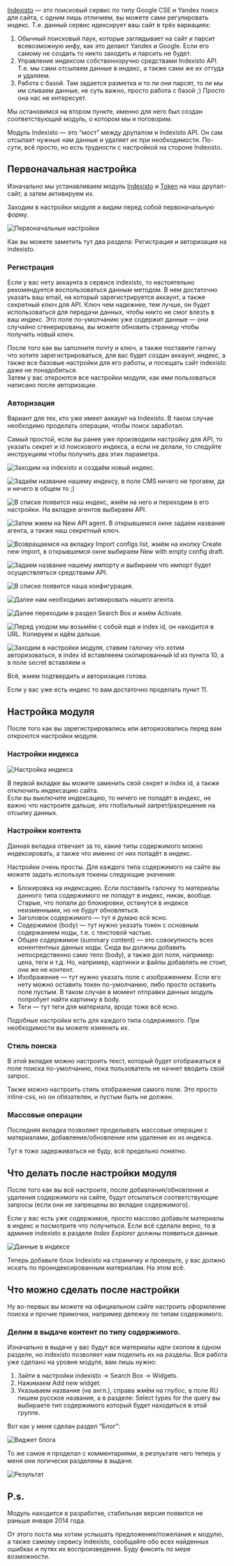[Indexisto](http://indexisto.com/) — это поисковый сервис по типу Google CSE и
Yandex поиск для сайта, с одним лишь отличием, вы можете сами регулировать
индекс. Т.е. данный сервис идексирует ваш сайт в трёх вариациях:

1. Обычный поисковый паук, которые заглядывает на сайт и парсит всевозможную
   инфу, как это делают Yandex и Google. Если его самому не создать то никто
   заходить и парсить не будет.
2. Управление индексом собственноручно средствами Indexisto API. Т.е. мы сами
   отсылаем данные в индекс, а также сами же их оттуда и удаляем.
3. Работа с базой. Там задается разметка и то ли они парсят, то ли мы им сливаем
   данные, не суть важно, просто работа с базой ;) Просто она нас не интересует.

Мы остановимся на втором пункте, именно для него был создан соответствующий
модуль, о котором мы и поговорим.

Модуль Indexisto — это “мост” между друпалом и Indexisto API. Он сам отсылает
нужные нам данные и удаляет их при необходимости. По-сути, всё просто, но есть
трудности с настройкой на стороне Indexisto.

## Первоначальная настройка

Изначально мы устанавливаем
модуль [Indexisto](https://drupal.org/project/indexisto_search)
и [Token](https://drupal.org/project/token) на наш друпал-сайт, а затем
активируем их.

Заходим в настройки модуля и видим перед собой первоначальную форму.

![Первоначальные настройки](image/1.png)

Как вы можете заметить тут два раздела: Регистрация и авторизация на indexisto.

### Регистрация

Если у вас нету аккаунта в сервисе indexisto, то настоятельно рекомендуется
воспользоваться данным методом. В нем достаточно указать ваш email, на который
зарегистрируется аккаунт, а также секретный ключ для API. Ключ чем надежнее, тем
лучше, он будет использоваться для передачи данных, чтобы никто не смог влезть в
ваш индекс. Это поле по-умолчанию уже содержит данные — они случайно
сгенерированы, вы можете обновить страницу чтобы получить новый ключ.

После того как вы заполните почту и ключ, а также поставите галчку что хотите
зарегистрироваться, для вас будет создан аккаунт, индекс, а также все базовые
настройки для его работы, и посещать сайт indexisto даже не понадобиться.  
Затем у вас откроются все настройки модуля, как ими пользоваться написано после
авторизации.

### Авторизация

Вариант для тех, кто уже имеет аккаунт на Indexisto. В таком случае необходимо
проделать операции, чтобы поиск заработал.

Самый простой, если вы ранее уже производили настройку для API, то указать
секрет и id поискового индекса, а если не делали, то следуйте инструкциям чтобы
получить два этих параметра.

![Заходим на indexisto и создаём новый индекс.  ](image/2.png)

![Задаём название нашему индексу, в поле CMS ничего не трогаем, да и нечего в общем то ;) ](image/3.png)

![В списке появится наш индекс, жмём на него и переходим в его настройки. На вкладке агентов выбираем API. ](image/4.png)

![Затем жмем на *New API
agent*. В открывшемся окне задаем название агента, а также наш секретный ключ.](image/5.png)

![Возвращаемся на вкладку *Import configs list*, жмём на кнопку *Create new
import*, в открывшемся окне выбираем *New with empty config
draft*.  ](image/6.png)

![Задаем название нашему импорту и выбираем что импорт будет осуществляться средствами API.](image/7.png)

![ В списке появится наша конфигурация.](image/8.png)

![Далее нам необходимо активировать нашего агента.](image/9.png)

![Далее переходим в раздел *Search Box* и жмём
*Activate*.  ](image/10.png)

![Перед уходом мы возьмём с собой еще и index id, он находится в URL. Копируем и идём дальше.  ](image/11.png)

![Заходим в настройки модуля, ставим галочку что хотим авторизоваться, в index id вставляеем скопированный id из пункта 10, а в поле secret вставляем н](image/12.png)

Всё, жмем подтвердить и авторизация готова.

Если у вас уже есть индекс то вам достаточно проделать пункт 11.

## Настройка модуля

После того как вы зарегистрировались или авторизовались перед вам откроются
настройки модуля.

### Настройки индекса

![Настройка индекса](image/13.png)

В первой вкладке вы можете заменить свой секрет и index id, а также отключить
индексацию сайта.  
Если вы выключите индексацию, то ничего не попадёт в индекс, не важно что
настроите дальше, это глобальный запрет/разрешение на отсылку данных.

### Настройки контента

Данная вкладка отвечает за то, какие типы содержимого можно индексировать, а
также что именно от них попадёт в индекс.

Настройки очень просты. Для каждого типа содержимого на сайте вы можете задать
используя токены следующие значения:

- Блокировка на индексацию. Если поставить галочку то материалы данного типа
  содержимого не попадут в индекс, никак, вообще. Старые, что попали до
  блокировки, останутся в индексе неизменными, но не будут обновляться.
- Заголовок содержимого — тут я думаю всё ясно.
- Содержимое (body) — тут нужно указать токен с основным содержанием ноды, т.е.
  с текстовой частью.
- Общее содержимое (summary content) — это совокупность всех конентентных данных
  ноды. Сюда вы должны добавить непосредственно само тело (body), а также доп
  поля, например: цена, теги и т.д. Но, например, картинки и файлы добавлять не
  стоит, они же не контент.
- Изображение — тут нужно указать поле с изображением. Если его нету можно
  оставить токен по-умолчанию, либо просто оставить поле пустым. В таком случае
  в момент отправки данных модуль попробует найти картинку в body.
- Теги — тут теги для материала, вроде тоже всё ясно.

Подобные настройки есть для каждого типа содержимого. При необходимости вы
можете изменить их.

### Стиль поиска

В этой вкладке можно настроить текст, который будет отображаться в поле поиска
по-умолчанию, пока пользователь не начнет вводить свой запрос.

Также можно настроить стиль отображения самого поля. Это просто inline-css, но
он обязателен, и пустым быть не должен.

### Массовые операции

Последняя вкладка позволяет проделывать массовые операции с материалами,
добавление/обновление или удаление их из индекса.

Тут я тоже задерживаться не буду, всё предельно понятно.

## Что делать после настройки модуля

После того как вы всё настроите, после добавления/обновления и удаления
содержимого на сайте, будут отсылаться соответствующие запросы (если они не
запрещены во вкладке содержимого).

Если у вас есть уже содержимое, просто массово добавьте материалы в индекс и
посмотрите что получиться. Если всё сделали верно, то в админке indexisto в
разделе *Index Explorer* должны появиться данные.

![Данные в индексе](image/14.png)

Теперь добавьте блок Indexisto на страничку и проверьте, у вас должно искать по
проиндексированным материалам. На этом всё.

## Что можно сделать после настройки

Ну во-первых вы можете на официальном сайте настроить оформление поиска и прочие
примочки, например дележку по типам содержимого.

### Делим в выдаче контент по типу содержимого.

Изначально в выдаче у вас будут все материалы идти скопом в одном разделе, но
indexisto позволяет нам поделить их на разделы. Вся работа уже сделано на уровне
модуля, вам лишь нужно:

1. Зайти в настройки indexisto -> Search Box -> Widgets.
2. Нажимаем Add new widget.
3. Указываем название (на англ.), справа жмём на глубос, в поле RU пишем русское
   название, а в разделе: Select types for the query вы выбираете тип
   содержимого который будет находиться в этой группе.

Вот как у меня сделан раздел “Блог”:

![Виджет блога](image/15.png)

То же самое я проделал с комментариями, в резлуьтате чего теперь у меня они
логически разделены в выдаче.

![Результат](image/16.png)

## P.s.

Модуль находится в разработке, стабильная версия появится не раньше января 2014
года.

От этого поста мы хотим услышать предложения/пожелания к модулю, а также самому
сервису indexisto, сообщайте обо всех найденных ошибках и путях их
воспроизведения. Буду фиксить по мере возможности.
